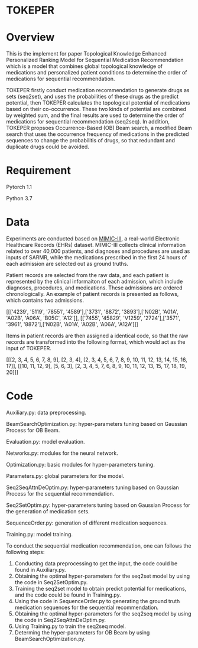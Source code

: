 # TOKEPER

# Overview

This is the implement for paper Topological Knowledge Enhanced Personalized Ranking Model for Sequential Medication Recommendation which is a model that combines global topological knowledge of medications and personalized patient conditions to determine the order of medications for sequential recommendation.

TOKEPER firstly conduct medication recommendation to generate drugs as sets (seq2set), and uses the probabilities of these drugs as the predict potential, then TOKEPER calculates the topological potential of medications based on their co-occurrence. These two kinds of potential are combined by weighted sum, and the final results are used to determine the order of medications for sequential recommendation (seq2seq). In addition, TOKEPER propsoes Occurrence-Based (OB) Beam search, a modified Beam search that uses the occurrence frequency of medications in the predicted sequences to change the probabilitis of drugs, so that redundant and duplicate drugs could be avoided.

# Requirement

Pytorch 1.1

Python 3.7

# Data

Experiments are conducted based on [MIMIC-III](https://mimic.physionet.org), a real-world Electronic Healthcare Records (EHRs) dataset. MIMIC-III collects clinical information related to over 40,000 patients, and diagnoses and procedures are used as inputs of SARMR, while the medications prescribed in the first 24 hours of each admission are selected out as ground truths.

Patient records are selected from the raw data, and each patient is represented by the clinical informaiton of each admission, which include diagnoses, procedures, and medications. These admissions are ordered chronologically. An example of patient records is presented as follows, which contains two admissions.

\[\[\['4239', '5119', '78551', '4589'\],\['3731', '8872', '3893'\],\['N02B', 'A01A', 'A02B', 'A06A', 'B05C', 'A12'\]\],
  \[\['7455', '45829', 'V1259', '2724'\],\['3571', '3961', '8872'\],\['N02B', 'A01A', 'A02B', 'A06A', 'A12A'\]\]\]

Items in patient records are then assigned a identical code, so that the raw records are transformed into the following format, which would act as the input of TOKEPER.

\[\[\[2, 3, 4, 5, 6, 7, 8, 9\], \[2, 3, 4\], \[2, 3, 4, 5, 6, 7, 8, 9, 10, 11, 12, 13, 14, 15, 16, 17\]\],
  \[\[10, 11, 12, 9\], \[5, 6, 3\], \[2, 3, 4, 5, 7, 6, 8, 9, 10, 11, 12, 13, 15, 17, 18, 19, 20\]\]\]


# Code

Auxiliary.py: data preprocessing.

BeamSearchOptimization.py: hyper-parameters tuning based on Gaussian Process for OB Beam.

Evaluation.py: model evaluation.

Networks.py: modules for the neural network.

Optimization.py: basic modules for hyper-parameters tuning.

Parameters.py: global parameters for the model.

Seq2SeqAttnDeOptim.py: hyper-parameters tuning based on Gaussian Process for the sequential recommendation.

Seq2SetOptim.py: hyper-parameters tuning based on Gaussian Process for the generation of medication sets.

SequenceOrder.py: generation of different medication sequences.

Training.py: model training.

To conduct the sequential medication recommendation, one can follows the following steps:
1. Conducting data preprocessing to get the input, the code could be found in Auxiliary.py.
2. Obtaining the optimal hyper-parameters for the seq2set model by using the code in Seq2SetOptim.py.
3. Training the seq2set model to obtain predict potential for medications, and the code could be found in Training.py.
4. Using the code in SequenceOrder.py to generating the ground truth medication sequences for the sequential recommendation.
5. Obtaining the optimal hyper-parameters for the seq2seq model by using the code in Seq2SeqAttnDeOptim.py.
6. Using Training.py to train the seq2seq model.
7. Determing the hyper-parameters for OB Beam by using BeamSearchOptimization.py.
